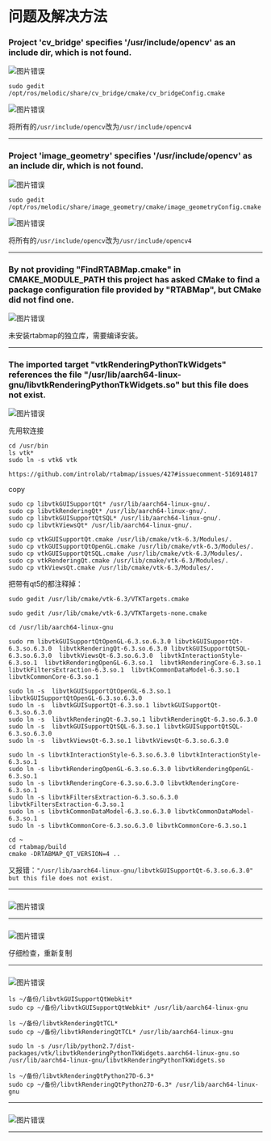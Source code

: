 # 问题及解决方法

### Project 'cv_bridge' specifies '/usr/include/opencv' as an include dir,  which is not found.

![图片错误](error_catkinMake_opencv.png)

```
sudo gedit /opt/ros/melodic/share/cv_bridge/cmake/cv_bridgeConfig.cmake
```

![图片错误](debug_catkinMake_opencv.png)

将所有的`/usr/include/opencv`改为`/usr/include/opencv4`

---

### Project 'image_geometry' specifies '/usr/include/opencv' as an include dir, which is not found.

![图片错误](error_catkinMake_opencv_2.png)

```
sudo gedit /opt/ros/melodic/share/image_geometry/cmake/image_geometryConfig.cmake
```

![图片错误](debug_opencv_2.png)

将所有的`/usr/include/opencv`改为`/usr/include/opencv4`


---

### By not providing "FindRTABMap.cmake" in CMAKE_MODULE_PATH this project has asked CMake to find a package configuration file provided by "RTABMap", but CMake did not find one.

![图片错误](error_catkinMake_rtabmap.png)

未安装rtabmap的独立库，需要编译安装。


---

### The imported target "vtkRenderingPythonTkWidgets" references the file   "/usr/lib/aarch64-linux-gnu/libvtkRenderingPythonTkWidgets.so" but this file does not exist.

![图片错误](error_rtabmap_vtkRenderingPythonTkWidgets.png)

先用软连接

```
cd /usr/bin
ls vtk*
sudo ln -s vtk6 vtk

```

```
https://github.com/introlab/rtabmap/issues/427#issuecomment-516914817
```

copy
```
sudo cp libvtkGUISupportQt* /usr/lib/aarch64-linux-gnu/.
sudo cp libvtkRenderingQt* /usr/lib/aarch64-linux-gnu/.
sudo cp libvtkGUISupportQtSQL* /usr/lib/aarch64-linux-gnu/.
sudo cp libvtkViewsQt* /usr/lib/aarch64-linux-gnu/.

sudo cp vtkGUISupportQt.cmake /usr/lib/cmake/vtk-6.3/Modules/.
sudo cp vtkGUISupportQtOpenGL.cmake /usr/lib/cmake/vtk-6.3/Modules/.
sudo cp vtkGUISupportQtSQL.cmake /usr/lib/cmake/vtk-6.3/Modules/. 
sudo cp vtkRenderingQt.cmake /usr/lib/cmake/vtk-6.3/Modules/.
sudo cp vtkViewsQt.cmake /usr/lib/cmake/vtk-6.3/Modules/.
```

把带有qt5的都注释掉：
```
sudo gedit /usr/lib/cmake/vtk-6.3/VTKTargets.cmake

sudo gedit /usr/lib/cmake/vtk-6.3/VTKTargets-none.cmake
```


```
cd /usr/lib/aarch64-linux-gnu

sudo rm libvtkGUISupportQtOpenGL-6.3.so.6.3.0 libvtkGUISupportQt-6.3.so.6.3.0  libvtkRenderingQt-6.3.so.6.3.0 libvtkGUISupportQtSQL-6.3.so.6.3.0  libvtkViewsQt-6.3.so.6.3.0  libvtkInteractionStyle-6.3.so.1  libvtkRenderingOpenGL-6.3.so.1  libvtkRenderingCore-6.3.so.1 libvtkFiltersExtraction-6.3.so.1  libvtkCommonDataModel-6.3.so.1 libvtkCommonCore-6.3.so.1
```

```
sudo ln -s  libvtkGUISupportQtOpenGL-6.3.so.1 libvtkGUISupportQtOpenGL-6.3.so.6.3.0
sudo ln -s  libvtkGUISupportQt-6.3.so.1 libvtkGUISupportQt-6.3.so.6.3.0
sudo ln -s  libvtkRenderingQt-6.3.so.1 libvtkRenderingQt-6.3.so.6.3.0
sudo ln -s  libvtkGUISupportQtSQL-6.3.so.1 libvtkGUISupportQtSQL-6.3.so.6.3.0
sudo ln -s  libvtkViewsQt-6.3.so.1 libvtkViewsQt-6.3.so.6.3.0

sudo ln -s libvtkInteractionStyle-6.3.so.6.3.0 libvtkInteractionStyle-6.3.so.1
sudo ln -s libvtkRenderingOpenGL-6.3.so.6.3.0 libvtkRenderingOpenGL-6.3.so.1 
sudo ln -s libvtkRenderingCore-6.3.so.6.3.0 libvtkRenderingCore-6.3.so.1
sudo ln -s libvtkFiltersExtraction-6.3.so.6.3.0 libvtkFiltersExtraction-6.3.so.1
sudo ln -s libvtkCommonDataModel-6.3.so.6.3.0 libvtkCommonDataModel-6.3.so.1
sudo ln -s libvtkCommonCore-6.3.so.6.3.0 libvtkCommonCore-6.3.so.1
```


```
cd ~
cd rtabmap/build
cmake -DRTABMAP_QT_VERSION=4 ..
```

又报错：`"/usr/lib/aarch64-linux-gnu/libvtkGUISupportQt-6.3.so.6.3.0" but this file does not exist. `

---

### 

![图片错误](.png)

---

### 

![图片错误](error_rtabmap_cmake.png)

仔细检查，重新复制

---

### 

![图片错误](error_rtabmap_cmake_2.png)

```
ls ~/备份/libvtkGUISupportQtWebkit*
sudo cp ~/备份/libvtkGUISupportQtWebkit* /usr/lib/aarch64-linux-gnu

```

```
ls ~/备份/libvtkRenderingQtTCL*
sudo cp ~/备份/libvtkRenderingQtTCL* /usr/lib/aarch64-linux-gnu
```

```
sudo ln -s /usr/lib/python2.7/dist-packages/vtk/libvtkRenderingPythonTkWidgets.aarch64-linux-gnu.so /usr/lib/aarch64-linux-gnu/libvtkRenderingPythonTkWidgets.so
```

```
ls ~/备份/libvtkRenderingQtPython27D-6.3*
sudo cp ~/备份/libvtkRenderingQtPython27D-6.3* /usr/lib/aarch64-linux-gnu
```

---

### 

![图片错误](.png)

---
